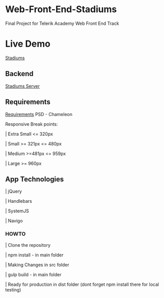 # Web-Front-End-Stadiums
Final Project for Telerik Academy Web Front End Track

# Live Demo

[Stadiums](http://stadiums.herokuapp.com/)

## Backend

[Stadiums Server](https://github.com/Yask00/stadiums-server)

## Requirements
[Requirements](https://github.com/TelerikAcademy/Slice-and-Dice/tree/master/Course-Project)
PSD - Chameleon

Responsive Break points:


| Extra Small <= 320px

| Small >= 321px <= 480px

| Medium >=481px <= 959px

| Large >= 960px

## App Technologies


| jQuery

| Handlebars

| SystemJS

| Navigo

### HOWTO

| Clone the repository

| npm install  - in main folder

| Making Changes in src folder

| gulp build - in main folder

| Ready for production in dist folder (dont forget npm install there for local testing)

